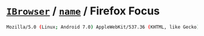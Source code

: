 # [`IBrowser`](/api/main/get-browser.md) / [`name`](../name.md) / Firefox Focus

```sh
Mozilla/5.0 (Linux; Android 7.0) AppleWebKit/537.36 (KHTML, like Gecko) Version/4.0 Focus/6.1.1 Chrome/68.0.3440.91 Mobile Safari/537.36
```